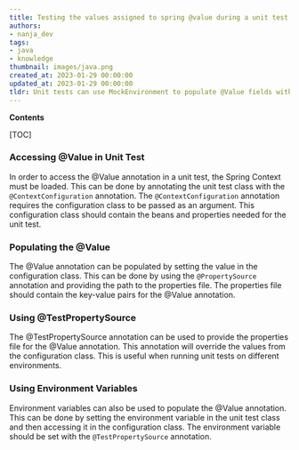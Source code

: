```yaml
---
title: Testing the values assigned to spring @value during a unit test
authors:
- nanja_dev
tags:
- java
- knowledge
thumbnail: images/java.png
created_at: 2023-01-29 00:00:00
updated_at: 2023-01-29 00:00:00
tldr: Unit tests can use MockEnvironment to populate @Value fields with test values.
---
```


**Contents**

[TOC]

### Accessing @Value in Unit Test

In order to access the @Value annotation in a unit test, the Spring Context must be loaded. This can be done by annotating the unit test class with the `@ContextConfiguration` annotation. The `@ContextConfiguration` annotation requires the configuration class to be passed as an argument. This configuration class should contain the beans and properties needed for the unit test.

### Populating the @Value

The @Value annotation can be populated by setting the value in the configuration class. This can be done by using the `@PropertySource` annotation and providing the path to the properties file. The properties file should contain the key-value pairs for the @Value annotation.

### Using @TestPropertySource

The @TestPropertySource annotation can be used to provide the properties file for the @Value annotation. This annotation will override the values from the configuration class. This is useful when running unit tests on different environments.

### Using Environment Variables

Environment variables can also be used to populate the @Value annotation. This can be done by setting the environment variable in the unit test class and then accessing it in the configuration class. The environment variable should be set with the `@TestPropertySource` annotation.

